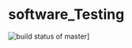 # software_Testing

![build status of master](https://travis-ci.org/ZainRaza14/software_Testing.svg?branch=master)]

